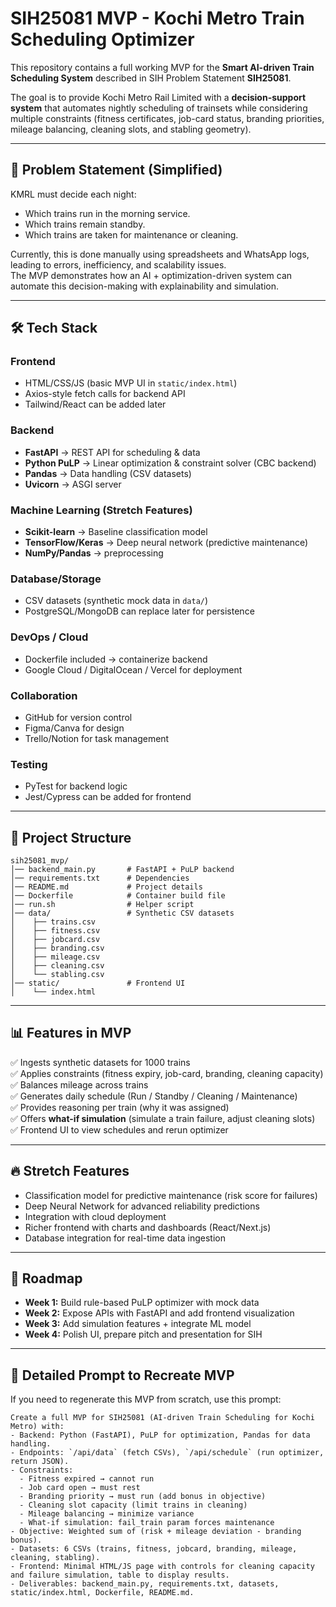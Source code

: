 # SIH25081 MVP - Kochi Metro Train Scheduling Optimizer

This repository contains a full working MVP for the **Smart AI-driven Train Scheduling System** described in SIH Problem Statement **SIH25081**. 

The goal is to provide Kochi Metro Rail Limited with a **decision-support system** that automates nightly scheduling of trainsets while considering multiple constraints (fitness certificates, job-card status, branding priorities, mileage balancing, cleaning slots, and stabling geometry).

---

## 📜 Problem Statement (Simplified)
KMRL must decide each night:
- Which trains run in the morning service.
- Which trains remain standby.
- Which trains are taken for maintenance or cleaning.

Currently, this is done manually using spreadsheets and WhatsApp logs, leading to errors, inefficiency, and scalability issues.  
The MVP demonstrates how an AI + optimization-driven system can automate this decision-making with explainability and simulation.

---

## 🛠️ Tech Stack

### **Frontend**
- HTML/CSS/JS (basic MVP UI in `static/index.html`)
- Axios-style fetch calls for backend API
- Tailwind/React can be added later

### **Backend**
- **FastAPI** → REST API for scheduling & data
- **Python PuLP** → Linear optimization & constraint solver (CBC backend)
- **Pandas** → Data handling (CSV datasets)
- **Uvicorn** → ASGI server

### **Machine Learning (Stretch Features)**
- **Scikit-learn** → Baseline classification model
- **TensorFlow/Keras** → Deep neural network (predictive maintenance)
- **NumPy/Pandas** → preprocessing

### **Database/Storage**
- CSV datasets (synthetic mock data in `data/`)
- PostgreSQL/MongoDB can replace later for persistence

### **DevOps / Cloud**
- Dockerfile included → containerize backend
- Google Cloud / DigitalOcean / Vercel for deployment

### **Collaboration**
- GitHub for version control
- Figma/Canva for design
- Trello/Notion for task management

### **Testing**
- PyTest for backend logic
- Jest/Cypress can be added for frontend

---

## 📂 Project Structure

```
sih25081_mvp/
│── backend_main.py       # FastAPI + PuLP backend
│── requirements.txt      # Dependencies
│── README.md             # Project details
│── Dockerfile            # Container build file
│── run.sh                # Helper script
│── data/                 # Synthetic CSV datasets
│    ├── trains.csv
│    ├── fitness.csv
│    ├── jobcard.csv
│    ├── branding.csv
│    ├── mileage.csv
│    ├── cleaning.csv
│    └── stabling.csv
│── static/               # Frontend UI
│    └── index.html
```

---

## 📊 Features in MVP

✅ Ingests synthetic datasets for 1000 trains  
✅ Applies constraints (fitness expiry, job-card, branding, cleaning capacity)  
✅ Balances mileage across trains  
✅ Generates daily schedule (Run / Standby / Cleaning / Maintenance)  
✅ Provides reasoning per train (why it was assigned)  
✅ Offers **what-if simulation** (simulate a train failure, adjust cleaning slots)  
✅ Frontend UI to view schedules and rerun optimizer  

---

## 🔥 Stretch Features

- Classification model for predictive maintenance (risk score for failures)  
- Deep Neural Network for advanced reliability predictions  
- Integration with cloud deployment  
- Richer frontend with charts and dashboards (React/Next.js)  
- Database integration for real-time data ingestion  

---

## 📅 Roadmap

- **Week 1:** Build rule-based PuLP optimizer with mock data  
- **Week 2:** Expose APIs with FastAPI and add frontend visualization  
- **Week 3:** Add simulation features + integrate ML model  
- **Week 4:** Polish UI, prepare pitch and presentation for SIH  

---

## 📝 Detailed Prompt to Recreate MVP

If you need to regenerate this MVP from scratch, use this prompt:

```
Create a full MVP for SIH25081 (AI-driven Train Scheduling for Kochi Metro) with:
- Backend: Python (FastAPI), PuLP for optimization, Pandas for data handling.
- Endpoints: `/api/data` (fetch CSVs), `/api/schedule` (run optimizer, return JSON).
- Constraints: 
  - Fitness expired → cannot run
  - Job card open → must rest
  - Branding priority → must run (add bonus in objective)
  - Cleaning slot capacity (limit trains in cleaning)
  - Mileage balancing → minimize variance
  - What-if simulation: fail_train param forces maintenance
- Objective: Weighted sum of (risk + mileage deviation - branding bonus).
- Datasets: 6 CSVs (trains, fitness, jobcard, branding, mileage, cleaning, stabling).
- Frontend: Minimal HTML/JS page with controls for cleaning capacity and failure simulation, table to display results.
- Deliverables: backend_main.py, requirements.txt, datasets, static/index.html, Dockerfile, README.md.
```